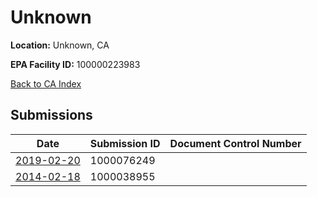 # Unknown

**Location:** Unknown, CA

**EPA Facility ID:** 100000223983

[Back to CA Index](../../index.md)

## Submissions

| Date | Submission ID | Document Control Number |
|------|--------------|-------------------------|
| [2019-02-20](submissions/1000076249.md) | 1000076249 |  |
| [2014-02-18](submissions/1000038955.md) | 1000038955 |  |
